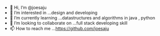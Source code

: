 - 👋 Hi, I’m @joesaju
- 👀 I’m interested in ...design and developing
- 🌱 I’m currently learning ...datastructures and algorithms in java , python
- 💞️ I’m looking to collaborate on ...full stack developing skill
- 📫 How to reach me ...https://github.com/joesaju

<!---
joesaju/joesaju is a ✨ special ✨ repository because its `README.md` (this file) appears on your GitHub profile.
You can click the Preview link to take a look at your changes.
--->
